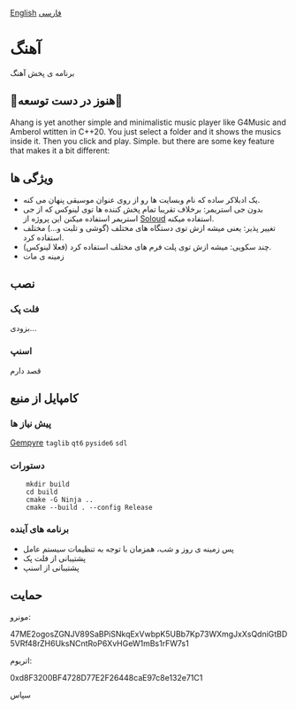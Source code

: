 [English](README.md) [فارسی](README.persian.md)

# آهنگ
برنامه ی پخش آهنگ

## 🚧هنوز در دست توسعه🚧

Ahang is yet another simple and minimalistic music player like G4Music and Amberol wtitten in C++20. You just select a folder and it shows the musics inside it. Then you click and play. Simple. but there are some key feature that makes it a bit different:

## ویژگی ها
- یک ادبلاکر ساده که نام وبسایت ها رو از روی عنوان موسیقی پنهان می کنه.
- بدون جی استریمر: برخلاف تقریبا تمام پخش کننده ها توی لینوکس که از جی استریمر استفاده میکنن این پروژه از [Soloud](solhsa.com) استفاده میکنه.
- تغییر پذیر: یعنی میشه ازش توی دستگاه های مختلف (گوشی و تلبت و...) مختلف استفاده کرد.
- چند سکویی: میشه ازش توی پلت فرم های مختلف استفاده کرد (فعلا لینوکس).
- زمینه ی مات

## نصب
### فلت پک
بزودی...
### اسنپ
قصد دارم

## کامپایل از منبع

### پیش نیاز ها
[Gempyre](https://github.com/mmertama/Gempyre) `taglib` `qt6` `pyside6` `sdl`

### دستورات
```
    mkdir build
    cd build
    cmake -G Ninja ..
    cmake --build . --config Release
```
### برنامه های آینده
- پس زمینه ی روز و شب، همزمان با توجه به تنظیمات سیستم عامل
- پشتیبانی از فلت پک
- پشتیبانی از اسنپ

## حمایت
مونرو:

47ME2ogosZGNJV89SaBPiSNkqExVwbpK5UBb7Kp73WXmgJxXsQdniGtBD5VRf48rZH6UksNCntRoP6XvHGeW1mBs1rFW7s1

اتریوم:

0xd8F3200BF4728D77E2F26448caE97c8e132e71C1

سپاس